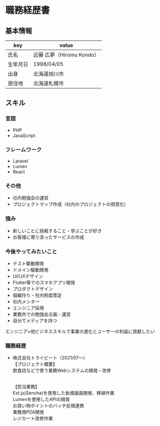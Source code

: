# 職務経歴書

## 基本情報

|key|value|
|---|-----|
|氏名| 近藤 広夢（Hiromu Kondo）|
|生年月日|1998/04/05|
|出身|北海道旭川市|
|居住地|北海道札幌市|

## スキル
### 言語

- PHP
- JavaScript

### フレームワーク

- Laravel
- Lumen
- React

### その他
- 社内勉強会の運営
- プロジェクトマップ作成（社内のプロジェクトの視覚化）

### 強み
- 新しいことに挑戦すること・学ぶことが好き
- お客様に寄り添ったサービスの作成


### 今後やってみたいこと
- テスト駆動開発
- ドメイン駆動開発
- UI/UXデザイン
- Flutter等でのスマホアプリ開発
- プロダクトデザイン
- 組織作り・社内制度策定
- 社内メンター
- エンジニア採用
- 業務外での勉強会企画・運営
- 自分でメディアを持つ

エンジニア×他ビジネススキルで事業の進化とユーザーの利益に貢献したい


### 職務経歴

- 株式会社トライビート（2021/07〜）
  <br>【プロジェクト概要】
  <br>飲食店などで使う業務Webシステムの開発・改修

  <br>【担当業務】
  <br>Ext.js(Sencha)を使用した新規画面開発、移植作業
  <br>Lumenを使用したAPIの開発
  <br>お買い物ポイントのバッチ処理連携
  <br>業務用PDA開発
  <br>レジカート改修作業
  

  

